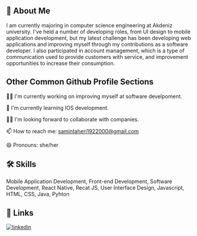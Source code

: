 
## 🚀 About Me
I am currently majoring in computer science engineering at Akdeniz university.
I've held a number of developing roles, from UI design to mobile application development, but my latest challenge has been developing web applications and improving myself through my contributions as a software developer. I also participated in account management, which is a type of communication used to provide customers with service, and improvement opportunities to increase their consumption.


## Other Common Github Profile Sections
👩‍💻 I'm currently working on improving myself at software develpoment.

🧠 I'm currently learning IOS development.

👯‍♀️ I'm looking forward to collaborate with companies.

📫 How to reach me: samintaheri1922000@gmail.com

😄 Pronouns: she/her


## 🛠 Skills
Mobile Application Development,
Front-end Development,
Software Development,
React Native,
Recat JS,
User Interface Design,
Javascript, 
HTML,
CSS,
Java, 
Pyhton



## 🔗 Links
[![linkedin](https://www.linkedin.com/in/samin-taheri-876009174/)](https://www.linkedin.com/)

